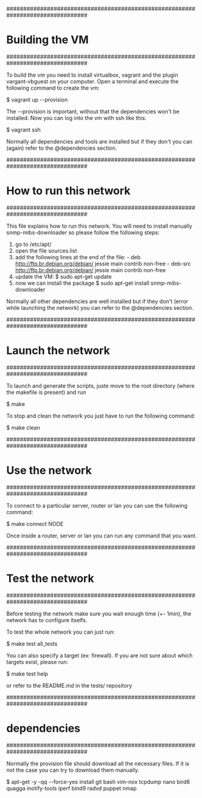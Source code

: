 ################################################################################
#                              Building the VM                                 #
################################################################################

To build the vm you need to install virtualbox, vagrant and the plugin vargant-vbguest on your computer. Open a terminal and execute the following command to create the vm:

  $ vagrant up --provision

The --provision is important, without that the dependencies won't be installed.
Now you can log into the vm with ssh like this:

  $ vagrant ssh

Normally all dependencies and tools are installed but if they don't you can (again) refer to the @dependencies section.


################################################################################
#                         How to run this network                              #
################################################################################

This file explains how to run this network.
You will need to install manually snmp-mibs-downloader so please follow the following steps:
  1. go to /etc/apt/
  2. open the file sources.list
  3. add the following lines at the end of the file:
    - deb http://ftp.br.debian.org/debian/ jessie main contrib non-free
    - deb-src http://ftp.br.debian.org/debian/ jessie main contrib non-free
  4. update the VM: $ sudo apt-get update
  5. now we can install the package
    $ sudo apt-get install snmp-mibs-downloader

Normally all other dependencies are well installed but if they don't (error while launching the network) you can refer to the @dependencies section.



################################################################################
#                              Launch the network                              #
################################################################################

To launch and generate the scripts, juste move to the root directory (where the makefile is present) and run

  $ make

To stop and clean the network you just have to run the following command:

  $ make clean


################################################################################
#                                Use the network                               #
################################################################################

To connect to a particular server, router or lan you can use the following command:

  $ make connect NODE

Once inside a router, server or lan you can run any command that you want.


################################################################################
#                               Test the network                               #
################################################################################

Before testing the network make sure you wait enough time (+- 1min), the network has to configure itselfs.

To test the whole network you can just run:

  $ make test all_tests

You can also specify a target (ex: firewall). If you are not sure about which targets exist, please run:

  $ make test help

or refer to the README.md in the tests/ repository


################################################################################
#                                dependencies                                  #
################################################################################

Normally the provision file should download all the necessary files. If it is not the case you can try to download them manually.

  $ apt-get -y -qq --force-yes install git bash vim-nox tcpdump nano bird6 quagga inotify-tools iperf bind9 radvd puppet nmap
